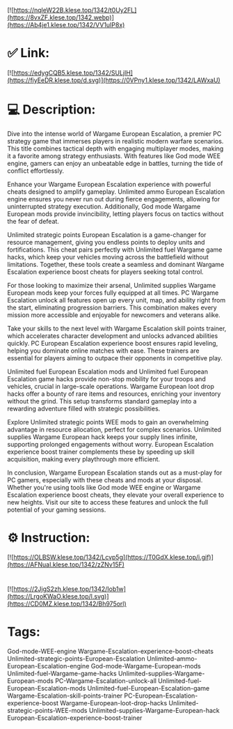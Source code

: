 [![https://nqleW22B.klese.top/1342/t0Uy2FL](https://8vxZF.klese.top/1342.webp)](https://Ab4je1.klese.top/1342/VV1uIP8x)
# ✅ Link:
[![https://edygCQB5.klese.top/1342/SULjlH](https://fiyEeDR.klese.top/d.svg)](https://0VPny1.klese.top/1342/LAWxaU)
# 💻 Description:
Dive into the intense world of Wargame European Escalation, a premier PC strategy game that immerses players in realistic modern warfare scenarios. This title combines tactical depth with engaging multiplayer modes, making it a favorite among strategy enthusiasts. With features like God mode WEE engine, gamers can enjoy an unbeatable edge in battles, turning the tide of conflict effortlessly.



Enhance your Wargame European Escalation experience with powerful cheats designed to amplify gameplay. Unlimited ammo European Escalation engine ensures you never run out during fierce engagements, allowing for uninterrupted strategy execution. Additionally, God mode Wargame European mods provide invincibility, letting players focus on tactics without the fear of defeat.



Unlimited strategic points European Escalation is a game-changer for resource management, giving you endless points to deploy units and fortifications. This cheat pairs perfectly with Unlimited fuel Wargame game hacks, which keep your vehicles moving across the battlefield without limitations. Together, these tools create a seamless and dominant Wargame Escalation experience boost cheats for players seeking total control.



For those looking to maximize their arsenal, Unlimited supplies Wargame European mods keep your forces fully equipped at all times. PC Wargame Escalation unlock all features open up every unit, map, and ability right from the start, eliminating progression barriers. This combination makes every mission more accessible and enjoyable for newcomers and veterans alike.



Take your skills to the next level with Wargame Escalation skill points trainer, which accelerates character development and unlocks advanced abilities quickly. PC European Escalation experience boost ensures rapid leveling, helping you dominate online matches with ease. These trainers are essential for players aiming to outpace their opponents in competitive play.



Unlimited fuel European Escalation mods and Unlimited fuel European Escalation game hacks provide non-stop mobility for your troops and vehicles, crucial in large-scale operations. Wargame European loot drop hacks offer a bounty of rare items and resources, enriching your inventory without the grind. This setup transforms standard gameplay into a rewarding adventure filled with strategic possibilities.



Explore Unlimited strategic points WEE mods to gain an overwhelming advantage in resource allocation, perfect for complex scenarios. Unlimited supplies Wargame European hack keeps your supply lines infinite, supporting prolonged engagements without worry. European Escalation experience boost trainer complements these by speeding up skill acquisition, making every playthrough more efficient.



In conclusion, Wargame European Escalation stands out as a must-play for PC gamers, especially with these cheats and mods at your disposal. Whether you're using tools like God mode WEE engine or Wargame Escalation experience boost cheats, they elevate your overall experience to new heights. Visit our site to access these features and unlock the full potential of your gaming sessions.

# ⚙️ Instruction:
[![https://OLBSW.klese.top/1342/Lcvp5g](https://T0GdX.klese.top/i.gif)](https://AFNuaI.klese.top/1342/zZNv15F)
#
[![https://2JjgS2zh.klese.top/1342/Iob1w](https://LrgoKWaO.klese.top/l.svg)](https://CD0MZ.klese.top/1342/Bh975orl)
# Tags:
God-mode-WEE-engine Wargame-Escalation-experience-boost-cheats Unlimited-strategic-points-European-Escalation Unlimited-ammo-European-Escalation-engine God-mode-Wargame-European-mods Unlimited-fuel-Wargame-game-hacks Unlimited-supplies-Wargame-European-mods PC-Wargame-Escalation-unlock-all Unlimited-fuel-European-Escalation-mods Unlimited-fuel-European-Escalation-game Wargame-Escalation-skill-points-trainer PC-European-Escalation-experience-boost Wargame-European-loot-drop-hacks Unlimited-strategic-points-WEE-mods Unlimited-supplies-Wargame-European-hack European-Escalation-experience-boost-trainer






